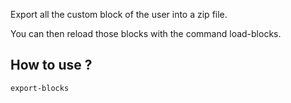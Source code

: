 Export all the custom block of the user into a zip file.

You can then reload those blocks with the command load-blocks.

## How to use ?
```bash
export-blocks
```
